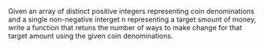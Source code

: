 Given an array of distinct positive integers representing coin denominations and a single non-negative interget n representing a target smount of money, write a function that retuns the number of ways to make change for that target amount using the given coin denominations. 